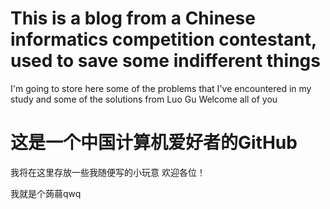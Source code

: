 # This is a blog from a Chinese informatics competition contestant, used to save some indifferent things
I'm going to store here some of the problems that I've encountered in my study and some of the solutions from Luo Gu
Welcome all of you

# 这是一个中国计算机爱好者的GitHub
我将在这里存放一些我随便写的小玩意
欢迎各位！

我就是个蒟蒻qwq
